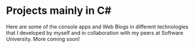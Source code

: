 # Projects mainly in C#
Here are some of the console apps and Web Blogs in different technologies that I developed by myself and in collaboration with my peers at Software University.
More coming soon!
